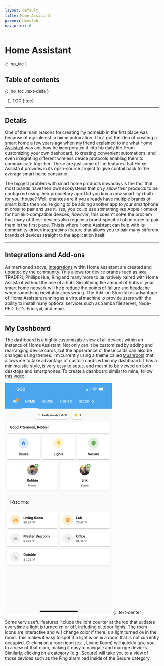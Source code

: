 ```yaml
---
layout: default
title: Home Assistant
parent: Homelab
nav_order: 6
---
```


# Home Assistant
{: .no_toc }

## Table of contents
{: .no_toc .text-delta }

1. TOC
{:toc}

---

## Details

One of the main reasons for creating my homelab in the first place was because of my interest in home automation. I first got the idea of creating a smart home a few years ago when my friend explained to me what [Home Assistant](https://www.home-assistant.io/) was and how he incorporated it into his daily life. From customizing your own dashboard, to creating convenient automations, and even integrating different wireless device protocols enabling them to communicate together. These are just some of the features that Home Assistant provides in its open-source project to give control back to the average smart home consumer. 

The biggest problem with smart home products nowadays is the fact that most brands have their own ecosystems that only allow their products to be configured using their proprietary app. Did you buy a new smart lightbulb for your house? Well, chances are if you already have multiple brands of smart bulbs then you're going to be adding another app to your smartphone in order to pair and use it. Yes, you could use something like Apple Homekit for homekit-compatible devices, *however*, this doesn't solve the problem that many of these devices also require a brand-specific hub in order to pair them in the first place. This is where Home Assistant can help with its community-driven integrations feature that allows you to pair many different brands of devices straight to the application itself. 

---

## Integrations and Add-ons

As mentioned above, [integrations](https://www.home-assistant.io/integrations/) within Home Assistant are created and updated by the community. This allows for device brands such as Ikea TRADFRI, Phillips Hue, Ring and many more to be natively paired with Home Assistant without the use of a hub. Simplifying the amount of hubs in your smart home network will help reduce the points of failure and headache when something inevitably goes wrong. The Add-on Store takes advantage of Home Assistant running as a virtual machine to provide users with the ability to install many optional services such as Samba file server, Node-RED, Let's Encrypt, and more. 

---

## My Dashboard

The dashboard is a highly customizable view of all devices within an instance of Home Assistant. Not only can it be customized by adding and rearranging device cards, but the appearance of these cards can also be changed using themes. I'm currently using a theme called [Mushroom](https://github.com/piitaya/lovelace-mushroom) that allows me to take advantage of custom cards within my dashboard. It has a minimalistic style, is very easy to setup, and meant to be viewed on both desktops and smartphones. To create a dashboard similar to mine, follow [this video](https://youtu.be/gouMnPxYHDc).

<img src="/assets/images/homeassistant_mobile.png" width="350" height="757" alt="Home Assistant Mobile Dashboard">
{: .text-center }

Some very useful features include the light counter at the top that updates everytime a light is turned on or off, including outdoor lights. The room icons are interactive and will change color if there is a light turned on in the room. This makes it easy to spot if a light is on in a room that is not currently occupied. Clicking on a room icon (e.g., Living Room) will quickly take you to a view of that room, making it easy to navigate and manage devices. Similarly, clicking on a category (e.g., Secure) will take you to a view of those devices such as the Ring alarm pad inside of the Secure category.